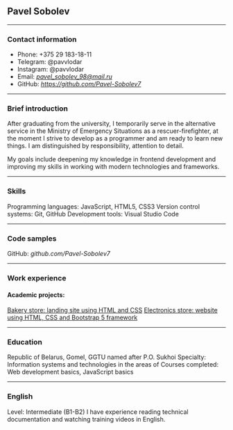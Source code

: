## Pavel Sobolev
---

### Contact information
- Phone: +375 29 183-18-11
- Telegram: @pavvlodar
- Instagram: @pavvlodar
- Email: *pavel_sobolev_98@mail.ru*
- GitHub: *https://github.com/Pavel-Sobolev7*
---

### Brief introduction
After graduating from the university, I temporarily serve in the alternative service in the Ministry of Emergency Situations as a rescuer-firefighter, at the moment I strive to develop as a programmer and am ready to learn new things. I am distinguished by responsibility, attention to detail.

My goals include deepening my knowledge in frontend development and improving my skills in working with modern technologies and frameworks.

---

### Skills
Programming languages: JavaScript, HTML5, CSS3
Version control systems: Git, GitHub
Development tools: Visual Studio Code

---
### Code samples
GitHub: *github.com/Pavel-Sobolev7*

---
### Work experience
#### Academic projects:
[Bakery store: landing site using HTML and CSS](https://github.com/Pavel-Sobolev/pavel-sobolev.Bakery)
[Electronics store: website using HTML, CSS and Bootstrap 5 framework](https://github.com/Pavel-Sobolev/pavel-sobolev.github.io.git)

---
### Education
Republic of Belarus, Gomel, GGTU named after P.O. Sukhoi
Specialty: Information systems and technologies in the areas of
Courses completed: Web development basics, JavaScript basics

---
### English
Level: Intermediate (B1-B2)
I have experience reading technical documentation and watching training videos in English.